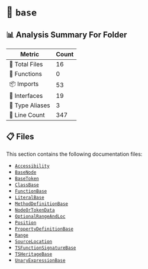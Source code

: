 # 📁 `base`

## 📊 Analysis Summary For Folder

| Metric | Count |
|--------|-------|
| 📁 Total Files | 16 |
| 🔧 Functions | 0 |
| 📦 Imports | 53 |
| 📐 Interfaces | 19 |
| 📑 Type Aliases | 3 |
| 🔢 Line Count | 347 |


## 📋 Files

This section contains the following documentation files:

- [`Accessibility`](./Accessibility.md)
- [`BaseNode`](./BaseNode.md)
- [`BaseToken`](./BaseToken.md)
- [`ClassBase`](./ClassBase.md)
- [`FunctionBase`](./FunctionBase.md)
- [`LiteralBase`](./LiteralBase.md)
- [`MethodDefinitionBase`](./MethodDefinitionBase.md)
- [`NodeOrTokenData`](./NodeOrTokenData.md)
- [`OptionalRangeAndLoc`](./OptionalRangeAndLoc.md)
- [`Position`](./Position.md)
- [`PropertyDefinitionBase`](./PropertyDefinitionBase.md)
- [`Range`](./Range.md)
- [`SourceLocation`](./SourceLocation.md)
- [`TSFunctionSignatureBase`](./TSFunctionSignatureBase.md)
- [`TSHeritageBase`](./TSHeritageBase.md)
- [`UnaryExpressionBase`](./UnaryExpressionBase.md)